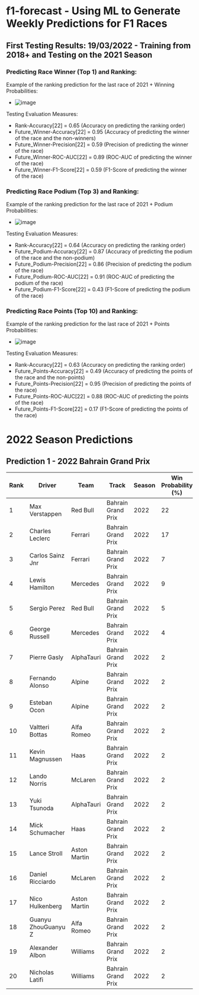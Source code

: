 # f1-forecast - Using ML to Generate Weekly Predictions for F1 Races

## First Testing Results: 19/03/2022 - Training from 2018+ and Testing on the 2021 Season
### Predicting Race Winner (Top 1) and Ranking:

Example of the ranking prediction for the last race of 2021 + Winning Probabilities:
* ![image](https://user-images.githubusercontent.com/58941036/159131658-dc27a5db-8679-4417-8f7b-a5676a031fbe.png)

Testing Evaluation Measures:
* Rank-Accuracy[22] = 0.65 (Accuracy on predicting the ranking order)
* Future_Winner-Accuracy[22] = 0.95 (Accuracy of predicting the winner of the race and the non-winners)
* Future_Winner-Precision[22] = 0.59 (Precision of predicting the winner of the race)
* Future_Winner-ROC-AUC[22] = 0.89 (ROC-AUC of predicting the winner of the race)
* Future_Winner-F1-Score[22] = 0.59 (F1-Score of predicting the winner of the race)

### Predicting Race Podium (Top 3) and Ranking:

Example of the ranking prediction for the last race of 2021 + Podium Probabilities:
* ![image](https://user-images.githubusercontent.com/58941036/159131798-3320685d-7fee-443d-8748-f91a9ad1dfdc.png)

Testing Evaluation Measures:
* Rank-Accuracy[22] = 0.64 (Accuracy on predicting the ranking order)
* Future_Podium-Accuracy[22] = 0.87 (Accuracy of predicting the podium of the race and the non-podium)
* Future_Podium-Precision[22] = 0.86 (Precision of predicting the podium of the race)
* Future_Podium-ROC-AUC[22] = 0.91 (ROC-AUC of predicting the podium of the race)
* Future_Podium-F1-Score[22] = 0.43 (F1-Score of predicting the podium of the race)

### Predicting Race Points (Top 10) and Ranking:

Example of the ranking prediction for the last race of 2021 + Points Probabilities:
* ![image](https://user-images.githubusercontent.com/58941036/159131920-28dd9852-21fb-45aa-a9dc-f0feff3c1da5.png)

Testing Evaluation Measures:
* Rank-Accuracy[22] = 0.63 (Accuracy on predicting the ranking order)
* Future_Points-Accuracy[22] = 0.49 (Accuracy of predicting the points of the race and the non-points)
* Future_Points-Precision[22] = 0.95 (Precision of predicting the points of the race)
* Future_Points-ROC-AUC[22] = 0.88 (ROC-AUC of predicting the points of the race)
* Future_Points-F1-Score[22] = 0.17 (F1-Score of predicting the points of the race)

# 2022 Season Predictions
## Prediction 1 - 2022 Bahrain Grand Prix

Rank | Driver |  Team | Track | Season | Win Probability (%) | Podium Probability (%) | Points Probability (%) | Final Score (0-1) 
 --- | --- | --- | --- | --- | --- | --- | --- | --- | 
1 | Max Verstappen | Red Bull | Bahrain Grand Prix | 2022 | 22 | 23 | 80 | 0.0214
2 | Charles Leclerc | Ferrari | Bahrain Grand Prix | 2022 | 17 | 25 | 80 | 0.0181
3 | Carlos Sainz Jnr | Ferrari | Bahrain Grand Prix | 2022 | 7 | 23 | 80 | 0.0071
4 | Lewis Hamilton | Mercedes | Bahrain Grand Prix | 2022 | 9 | 16 | 76 | 0.0058
5 | Sergio Perez | Red Bull | Bahrain Grand Prix | 2022 | 5 | 16 | 76 | 0.0033
6 | George Russell | Mercedes | Bahrain Grand Prix | 2022 | 4 | 14 | 70 | 0.0021
7 | Pierre Gasly | AlphaTauri | Bahrain Grand Prix | 2022 | 2 | 13 | 68 | 0.0012
8 | Fernando Alonso | Alpine | Bahrain Grand Prix | 2022 | 2 | 13 | 70 | 0.0011
9 | Esteban Ocon | Alpine | Bahrain Grand Prix | 2022 | 2 | 12 | 69 | 0.001
10 | Valtteri Bottas | Alfa Romeo | Bahrain Grand Prix | 2022 | 2 | 13 | 56 | 0.001
11 | Kevin Magnussen | Haas | Bahrain Grand Prix | 2022 | 2 | 13 | 55 | 0.0009
12 | Lando Norris | McLaren | Bahrain Grand Prix | 2022 | 2 | 12 | 62 | 0.0009
13 | Yuki Tsunoda | AlphaTauri | Bahrain Grand Prix | 2022 | 2 | 13 | 27 | 0.0004
14 | Mick Schumacher | Haas | Bahrain Grand Prix | 2022 | 2 | 12 | 28 | 0.0004
15 | Lance Stroll | Aston Martin | Bahrain Grand Prix | 2022 | 2 | 12 | 23 | 0.0004
16 | Daniel Ricciardo | McLaren | Bahrain Grand Prix | 2022 | 2 | 12 | 19 | 0.0003
17 | Nico Hulkenberg | Aston Martin | Bahrain Grand Prix | 2022 | 2 | 12 | 18 | 0.0003
18 | Guanyu ZhouGuanyu Z | Alfa Romeo | Bahrain Grand Prix | 2022 | 2 | 12 | 14 | 0.0002
19 | Alexander Albon | Williams | Bahrain Grand Prix | 2022 | 2 | 12 | 11 | 0.0002
20 | Nicholas Latifi | Williams | Bahrain Grand Prix | 2022 | 2 | 12 | 6 | 0.0001

